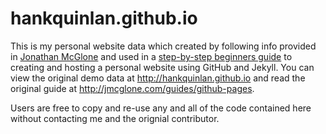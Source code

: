 hankquinlan.github.io
=====================
This is my personal website data which created by following info provided in [Jonathan McGlone](http://jmcglone.com) and used in a [step-by-step beginners guide](http://jmcglone.com/guides/github-pages) to creating and hosting a personal website using GitHub and Jekyll. You can view the original demo data at <http://hankquinlan.github.io> and read the original guide at <http://jmcglone.com/guides/github-pages>. 

Users are free to copy and re-use any and all of the code contained here without contacting me and the orignial contributor.
